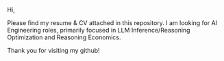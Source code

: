 Hi,

Please find my resume & CV attached in this repository. I am looking for AI Engineering roles, primarily focused in LLM Inference/Reasoning Optimization and Reasoning Economics.

Thank you for visiting my github!
